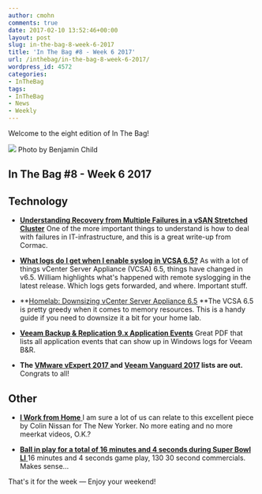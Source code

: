 ```yaml
---
author: cmohn
comments: true
date: 2017-02-10 13:52:46+00:00
layout: post
slug: in-the-bag-8-week-6-2017
title: 'In The Bag #8 - Week 6 2017'
url: /inthebag/in-the-bag-8-week-6-2017/
wordpress_id: 4572
categories:
- InTheBag
tags:
- InTheBag
- News
- Weekly
---
```


Welcome to the eight edition of In The Bag!

[![](/img/gwe0dlvd9e0-benjamin-child-644x429.jpg)](https://unsplash.com/@bchild311) Photo by Benjamin Child

<!--more-->



## In The Bag #8 - Week 6 2017





## Technology







  * **[Understanding Recovery from Multiple Failures in a vSAN Stretched Cluster](http://cormachogan.com/2017/02/08/understanding-recovery-multiple-failures-vsan-stretched-cluster/)**
One of the more important things to understand is how to deal with failures in IT-infrastructure, and this is a great write-up from Cormac.


  * [**What logs do I get when I enable syslog in VCSA 6.5?**](http://www.virtuallyghetto.com/2017/02/what-logs-do-i-get-when-i-enable-syslog-in-vcsa-6-5.html)
As with a lot of things vCenter Server Appliance (VCSA) 6.5, things have changed in v6.5. William highlights what's happened with remote syslogging in the latest release. Which logs gets forwarded, and where. Important stuff.


  * **[Homelab: Downsizing vCenter Server Appliance 6.5](http://www.virten.net/2017/02/homelab-downsizing-vcenter-server-appliance-6-5/)
**The VCSA 6.5 is pretty greedy when it comes to memory resources. This is a handy guide if you need to downsize it a bit for your home lab.


  * **[Veeam Backup & Replication 9.x Application Events](https://t.co/cDWffuKRqc)**
Great PDF that lists all application events that can show up in Windows logs for Veeam B&R.


  * **The [VMware vExpert 2017 ](https://blogs.vmware.com/vmtn/2017/02/vexpert-2017-award-announcement.html)and [Veeam Vanguard 2017](https://www.veeam.com/vanguard.html) lists are out.** Congrats to all!





## Other







  * [**I Work from Home**
](http://www.newyorker.com/humor/daily-shouts/i-work-from-home?mbid=social_twitter)I am sure a lot of us can relate to this excellent piece by Colin Nissan for The New Yorker. No more eating and no more meerkat videos, O.K.?


  * [**Ball in play for a total of 16 minutes and 4 seconds during Super Bowl LI**
](https://supplementreviews.com/articles/entertainment/ball-in-play-for-a-total-of-387)16 minutes and 4 seconds game play, 130 30 second commercials. Makes sense...



That's it for the week — Enjoy your weekend!
